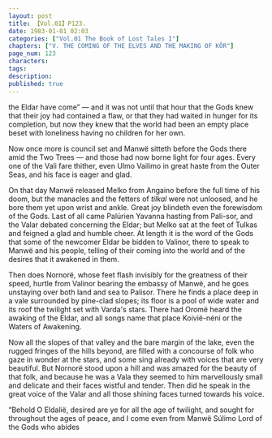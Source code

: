 ```yaml
---
layout: post
title: 【Vol.01】P123.
date: 1983-01-01 02:03
categories: ["Vol.01 The Book of Lost Tales I"]
chapters: ["V. THE COMING OF THE ELVES AND THE MAKING OF KÔR"]
page_num: 123
characters: 
tags: 
description: 
published: true
---
```


<p style="text-indent: 0;">
the Eldar have come” — and it was not until that hour that the Gods knew that their joy had contained a flaw, or that they had waited in hunger for its completion, but now they knew that the world had been an empty place beset with loneliness having no children for her own.
</p>

Now once more is council set and Manwë sitteth before the Gods there amid the Two Trees — and those had now borne light for four ages. Every one of the Vali fare thither, even Ulmo Vailimo in great haste from the Outer Seas, and his face is eager and glad.

On that day Manwë released Melko from Angaino before the full time of his doom, but the manacles and the fetters of <I>tilkal</I> were not unloosed, and he bore them yet upon wrist and ankle. Great joy blindeth even the forewisdom of the Gods. Last of all came Palúrien Yavanna hasting from Pali-sor, and the Valar debated concerning the Eldar; but Melko sat at the feet of Tulkas and feigned a glad and humble cheer. At length it is the word of the Gods that some of the newcomer Eldar be bidden to Valinor, there to speak to Manwë and his people, telling of their coming into the world and of the desires that it awakened in them.

Then does Nornorë, whose feet flash invisibly for the greatness of their speed, hurtle from Valinor bearing the embassy of Manwë, and he goes unstaying over both land and sea to Palisor. There he finds a place deep in a vale surrounded by pine-clad slopes; its floor is a pool of wide water and its roof the twilight set with Varda's stars. There had Oromë heard the awaking of the Eldar, and all songs name that place Koivië-néni or the Waters of Awakening.

Now all the slopes of that valley and the bare margin of the lake, even the rugged fringes of the hills beyond, are filled with a concourse of folk who gaze in wonder at the stars, and some sing already with voices that are very beautiful. But Nornorë stood upon a hill and was amazed for the beauty of that folk, and because he was a Vala they seemed to him marvellously small and delicate and their faces wistful and tender. Then did he speak in the great voice of the Valar and all those shining faces turned towards his voice.

“Behold O Eldalië, desired are ye for all the age of twilight, and sought for throughout the ages of peace, and I come even from Manwë Súlimo Lord of the Gods who abides

